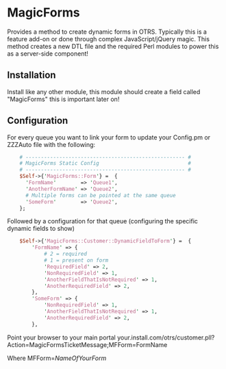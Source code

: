 MagicForms
===========

Provides a method to create dynamic forms in OTRS.  Typically this is a feature add-on or done through complex JavaScript/jQuery magic.  This method creates a new DTL file and the required Perl modules to power this as a server-side component!

Installation 
--------------

Install like any other module, this module should create a field called "MagicForms" this is important later on!

Configuration
--------------

For every queue you want to link your form to update your Config.pm or ZZZAuto file with the following: 
```perl
    # ---------------------------------------------------- #
    # MagicForms Static Config                             #
    # ---------------------------------------------------- #
    $Self->{'MagicForms::Form'} =  {
      'FormName'        => 'Queue1',
      'AnotherFormName' => 'Queue2',
      # Multiple forms can be pointed at the same queue
      'SomeForm'        => 'Queue2',
    };
```

Followed by a configuration for that queue (configuring the specific dynamic fields to show)
```perl
    $Self->{'MagicForms::Customer::DynamicFieldToForm'} =  {
        'FormName' => {
            # 2 = required
            # 1 = present on form
            'RequiredField' => 2,
            'NonRequiredField' => 1,
            'AnotherFieldThatIsNotRequired' => 1,
            'AnotherRequiredField' => 2,
        },
        'SomeForm' => {
            'NonRequiredField' => 1,
            'AnotherFieldThatIsNotRequired' => 1,
            'AnotherRequiredField' => 2,
        },
```

Point your browser to your main portal your.install.com/otrs/customer.pll?Action=MagicFormsTicketMessage;MFForm=FormName

Where MFForm=_NameOfYourForm_
